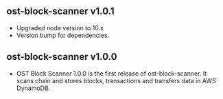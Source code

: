 ## ost-block-scanner v1.0.1
- Upgraded node version to 10.x
- Version bump for dependencies.

## ost-block-scanner v1.0.0
- OST Block Scanner 1.0.0 is the first release of ost-block-scanner. It scans chain and stores blocks, transactions and transfers data in AWS DynamoDB.
